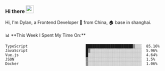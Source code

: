 ### Hi there <img src="https://media.giphy.com/media/hvRJCLFzcasrR4ia7z/giphy.gif" width="25px">

<!-- ![visitors](https://visitor-badge.glitch.me/badge?page_id=dislfyer.dislfyer) --!>

Hi, I'm Dylan, a Frontend Developer 🚀 from China, 🏠 base in shanghai.
<br/>
<br/>

📊 **This Week I Spent My Time On:**


<!--START_SECTION:waka-->

```text
TypeScript                          █████████████████████▒░░░  85.16%
JavaScript                          █▒░░░░░░░░░░░░░░░░░░░░░░░  5.96%
Vue.js                              █░░░░░░░░░░░░░░░░░░░░░░░░  4.64%
JSON                                ▒░░░░░░░░░░░░░░░░░░░░░░░░  1.5%
Docker                              ▒░░░░░░░░░░░░░░░░░░░░░░░░  1.06%
```

<!--END_SECTION:waka-->

<!--
**About Me:**
 -->
